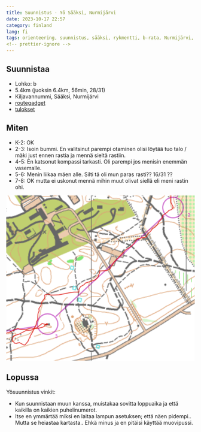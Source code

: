 ```yaml
---
title: Suunnistus - Yö Sääksi, Nurmijärvi
date: 2023-10-17 22:57
category: finland
lang: fi
tags: orienteering, suunnistus, sääksi, rykmentti, b-rata, Nurmijärvi, kunto, rastianalyysi
<!-- prettier-ignore -->
---
```


## Suunnistaa

- Lohko: b
- 5.4km (juoksin 6.4km, 56min, 28/31)
- Kiljavannummi, Sääksi, Nurmijärvi
- [routegadget](https://rajamaenrykmentti.fi/kilpailut/reittiharveli/cgi-bin/reitti.cgi?act=map&id=157&cID=7&pID=50150)
- [tulokset](https://rajamaenrykmentti.fi/irtulokset2023/v20231017yo.html)

## Miten

- K-2: OK
- 2-3: Isoin bummi. En valitsinut parempi otaminen olisi löytää tuo talo / mäki
  just ennen rastia ja mennä sieltä rastiin.
- 4-5: En katsonut kompassi tarkasti. Oli parempi jos menisin enemmän vasemalle.
- 5-6: Menin liikaa mäen alle. Silti tä oli mun paras rasti?? 16/31 ??
- 7-8: OK mutta ei uskonut mennä mihin muut olivat siellä eli meni rastin ohi.

[![from rasti 2 to 3](images/rajamaen.saaksi.2-3.png "2-3")](images/rajamaen.saaksi.2-3.png)

## Lopussa

Yösuunnistus vinkit:

- Kun suunnistaan muun kanssa, muistakaa sovitta loppuaika ja että kaikilla on
  kaikien puhelinumerot.
- Itse en ymmärtää miksi en laitaa lampun asetuksen; että näen pidempi.. Mutta
  se heiastaa kartasta.. Ehkä minus ja en pitäisi käyttää muovipussi.
